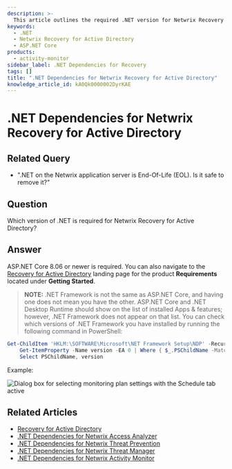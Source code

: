 ```yaml
---
description: >-
  This article outlines the required .NET version for Netwrix Recovery for Active Directory and provides guidance on checking installed .NET Framework versions.
keywords:
  - .NET
  - Netwrix Recovery for Active Directory
  - ASP.NET Core
products:
  - activity-monitor
sidebar_label: .NET Dependencies for Recovery
tags: []
title: ".NET Dependencies for Netwrix Recovery for Active Directory"
knowledge_article_id: kA0Qk0000002DyrKAE
---
```


# .NET Dependencies for Netwrix Recovery for Active Directory

## Related Query

- ".NET on the Netwrix application server is End-Of-Life (EOL). Is it safe to remove it?"

## Question

Which version of .NET is required for Netwrix Recovery for Active Directory?

## Answer

ASP.NET Core 8.06 or newer is required. You can also navigate to the [Recovery for Active Directory](/docs/recoveryforactivedirectory/) landing page for the product **Requirements** located under **Getting Started**.

> **NOTE:** .NET Framework is not the same as ASP.NET Core, and having one does not mean you have the other. ASP.NET Core and .NET Desktop Runtime should show on the list of installed Apps & features; however, .NET Framework does not appear on that list. You can check which versions of .NET Framework you have installed by running the following command in PowerShell:

```powershell
Get-ChildItem 'HKLM:\SOFTWARE\Microsoft\NET Framework Setup\NDP' -Recurse | 
    Get-ItemProperty -Name version -EA 0 | Where { $_.PSChildName -Match '^(?!S)\p{L}'} | 
    Select PSChildName, version
```

Example:

![Dialog box for selecting monitoring plan settings with the Schedule tab active](https://nwxcorp.file.force.com/servlet/rtaImage?eid=ka0Qk000000DMqk&feoid=00N0g000004CA0p&refid=0EMQk00000Bs0kh)

## Related Articles

- [Recovery for Active Directory](/docs/recoveryforactivedirectory/)
- [.NET Dependencies for Netwrix Access Analyzer](/docs/kb/activitymonitor/.net_dependencies_for_netwrix_access_analyzer)
- [.NET Dependencies for Netwrix Threat Prevention](/docs/kb/activitymonitor/.net_dependencies_for_netwrix_threat_prevention)
- [.NET Dependencies for Netwrix Threat Manager](/docs/kb/activitymonitor/.net_dependencies_for_netwrix_threat_manager)
- [.NET Dependencies for Netwrix Activity Monitor](/docs/kb/activitymonitor/.net_dependencies_for_netwrix_activity_monitor)